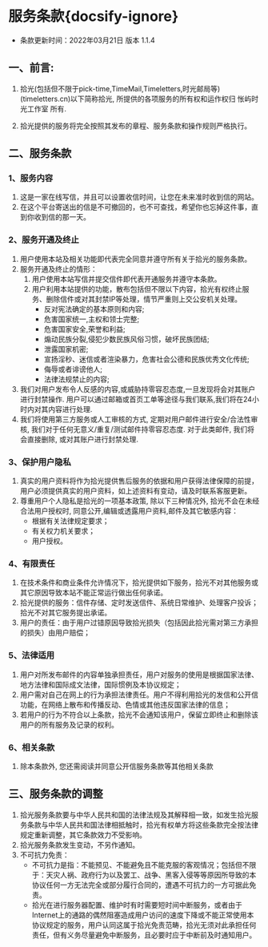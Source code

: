 # 服务条款{docsify-ignore}

- 条款更新时间：2022年03月21日 版本 1.1.4

## 一、前言:
1. 拾光(包括但不限于pick-time,TimeMail,Timeletters,时光邮局等)(timeletters.cn)以下简称拾光, 所提供的各项服务的所有权和运作权归 怅屿时光工作室 所有.

2. 拾光提供的服务将完全按照其发布的章程、服务条款和操作规则严格执行。

## 二、服务条款
### 1、服务内容

1. 这是一家在线写信，并且可以设置收信时间，让您在未来准时收到信的网站。
2. 在这个平台寄送出的信是不可撤回的，也不可查找，希望你也忘掉这件事，直到你收到信的那一天。

### 2、服务开通及终止 

1. 用户使用本站及相关功能即代表完全同意并遵守所有关于拾光的服务条款。
2. 服务开通及终止的情形： 
   1. 用户使用本站写信并提交信件即代表开通服务并遵守本条款。
   2. 用户利用本站提供的功能，散布包括但不限以下内容，拾光有权终止服务、删除信件或对其封禁IP等处理，情节严重则上交公安机关处理。
      - 反对宪法确定的基本原则和内容;
      - 危害国家统一,主权和领士完整;
      - 危害国家安全,荣誉和利益;
      - 煽动民族分裂,侵犯少数民族风俗习惯，破坏民族团结;
      - 泄露国家机密;
      - 宣扬淫秒、迷信或者渲染暴力，危害社会公德和民族优秀文化传统;
      - 侮辱或者诽谤他人;
      - 法律法规禁止的内容;
3. 我们对用户发布令人反感的内容,或威胁持零容忍态度,一旦发现将会对其账户进行封禁操作. 用户可以通过邮箱或首页工单等途径与我们联系,我们将在24小时内对其内容进行处理.
4. 我们将使用第三方服务或人工审核的方式, 定期对用户邮件进行安全/合法性审核, 我们对于任何无意义/重复/测试邮件持零容忍态度. 对于此类邮件, 我们将会直接删除, 或对其账户进行封禁处理. 
 
### 3、保护用户隐私
1. 真实的用户资料将作为拾光提供售后服务的依据和用户获得法律保障的前提，用户必须提供真实的用户资料，如上述资料有变动，请及时联系客服更新。
2. 尊重用户个人隐私是拾光的一项基本政策, 除以下三种情况外, 拾光不会在未经合法用户授权时, 同意公开,编辑或透露用户资料,邮件及其它敏感内容：
   - 根据有关法律规定要求；
   - 有关权力机关要求；
   - 用户授权。 

### 4、有限责任

1. 在技术条件和商业条件允许情况下，拾光提供如下服务，拾光不对其他服务或其它原因导致本站不能正常运行做出任何承诺。
2. 拾光提供的服务：信件存储、定时发送信件、系统日常维护、处理客户投诉；拾光不对其它服务提出承诺。
3. 用户的责任：由于用户过错原因导致拾光损失（包括因此拾光需对第三方承担的损失）由用户赔偿； 

### 5、法律适用

1. 用户对所发布邮件的内容单独承担责任，用户对服务的使用是根据国家法律、地方法律和国际成文法律，国际惯例及本协议规定；
2. 用户需对自己在网上的行为承担法律责任。用户不得利用拾光的发信和公开信功能，在网络上散布和传播反动、色情或其他违反国家法律的信息；
3. 若用户的行为不符合以上条款，拾光不会通知该用户，保留立即终止和删除该用户的所有服务及记录的权利。 

### 6、相关条款

1. 除本条款外, 您还需阅读并同意公开信服务条款等其他相关条款

## 三、服务条款的调整
1. 拾光服务条款要与中华人民共和国的法律法规及其解释相一致，如发生拾光服务条款与中华人民共和国法律相抵触时，拾光有权单方将这些条款完全按法律规定重新调整，其它条款效力不受影响。
2. 拾光服务条款发生变动，不另作通知。
3. 不可抗力免责：
   - 不可抗力是指：不能预见、不能避免且不能克服的客观情况；包括但不限于：天灾人祸、政府行为以及罢工、战争、黑客入侵等等原因所导致的本协议任何一方无法完全或部分履行合同的，遭遇不可抗力的一方可据此免责。
   - 拾光在进行服务器配置、维护时有时需要短时间中断服务，或者由于Internet上的通路的偶然阻塞造成用户访问的速度下降或不能正常使用本协议规定的服务，用户认同这属于拾光免责范畴，拾光无须对此承担任何责任，但有义务尽量避免中断服务，且必要时应于中断前及时通知用户。


